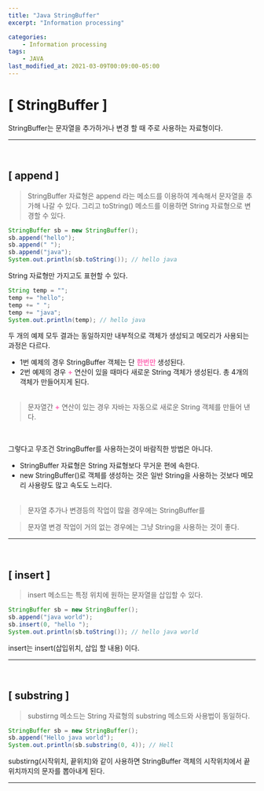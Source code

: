 ```yaml
---
title: "Java StringBuffer"
excerpt: "Information processing"

categories:
    - Information processing
tags:
    - JAVA
last_modified_at: 2021-03-09T00:09:00-05:00
---
```


# [ StringBuffer ]

StringBuffer는 문자열을 추가하거나 변경 할 때 주로 사용하는 자료형이다.

---
<br>

## [ append ]
> StringBuffer 자료형은 append 라는 메소드를 이용하여 계속해서 문자열을 추가해 나갈 수 있다.
>그리고 toString() 메소드를 이용하면 String 자료형으로 변경할 수 있다.

``` java
StringBuffer sb = new StringBuffer();
sb.append("hello");
sb.append(" ");
sb.append("java");
System.out.println(sb.toString()); // hello java
```

String 자료형만 가지고도 표현할 수 있다.

``` java
String temp = "";
temp += "hello";
temp += " ";
temp += "java";
System.out.println(temp); // hello java
```

두 개의 예제 모두 결과는 동일하지만 내부적으로 객체가 생성되고 메모리가 사용되는 과정은 다르다.

* 1번 예제의 경우 StringBuffer 객체는 단 <span style="color:hotpink">**한번만**</span> 생성된다.
* 2번 예제의 경우 <span style="color:hotpink">**+**</span> 연산이 있을 때마다 새로운 String 객체가 생성된다. 총 4개의 객체가 만들어지게 된다.<br><br>

> 문자열간 <span style="color:hotpink">**+**</span> 연산이 있는 경우 자바는 자동으로 새로운 String 객체를 만들어 낸다.

<br>

그렇다고 무조건 StringBuffer를 사용하는것이 바람직한 방법은 아니다.

* StringBuffer 자료형은 String 자료형보다 무거운 편에 속한다.
* new StringBuffer()로 객체를 생성하는 것은 일반 String을 사용하는 것보다 메모리 사용량도 많고 속도도 느리다.<br><br>

> 문자열 추가나 변경등의 작업이 많을 경우에는 StringBuffer를

> 문자열 변경 작업이 거의 없는 경우에는 그냥 String을 사용하는 것이 좋다.

---
<br>

## [ insert ]
> insert 메소드는 특정 위치에 원하는 문자열을 삽입할 수 있다.

``` java
StringBuffer sb = new StringBuffer();
sb.append("java world");
sb.insert(0, "hello ");
System.out.println(sb.toString()); // hello java world
```

insert는 insert(삽입위치, 삽입 할 내용) 이다.

---
<br>

## [ substring ]
> substirng 메소드는 String 자료형의 substring 메소드와 사용법이 동일하다.

``` java
StringBuffer sb = new StringBuffer();
sb.append("Hello java world");
System.out.println(sb.substring(0, 4)); // Hell
```

substirng(시작위치, 끝위치)와 같이 사용하면 StringBuffer 객체의 시작위치에서 끝위치까지의 문자를 뽑아내게 된다.

---